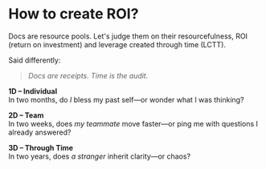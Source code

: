 # How to create ROI? 

Docs are resource pools. Let's judge them on their resourcefulness, ROI (return on investment) and leverage created through time (LCTT). 

Said differently: 

> *Docs are receipts. Time is the audit.*


**1D – Individual**  
In two months, do *I* bless my past self—or wonder what I was thinking?

**2D – Team**  
In two weeks, does *my teammate* move faster—or ping me with questions I already answered?

**3D – Through Time**  
In two years, does *a stranger* inherit clarity—or chaos?